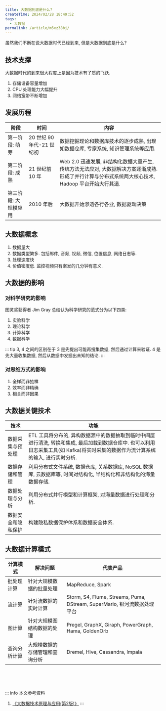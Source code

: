 ```yaml
---
title: 大数据到底是什么?
createTime: 2024/02/28 18:49:52
tags:
  - 大数据
permalink: /article/m5xz38bj/
---
```

虽然我们不断在说大数据时代已经到来, 但是大数据到底是什么?
<!-- more -->

## 技术支撑
大数据时代的到来很大程度上是因为技术有了质的飞跃.

1. 存储设备容量增加
2. CPU 处理能力大幅提升
3. 网络宽带不断增加

## 发展历程

| 阶段                 | 时间                      | 内容                                                                                                                                               |
| -------------------- | ------------------------- | -------------------------------------------------------------------------------------------------------------------------------------------------- |
| 第一阶段: 萌芽       | 20 世纪 90 年代-21 世纪初 | 数据挖掘理论和数据库技术的逐步成熟, 出现如数据仓库, 专家系统, 知识管理系统等应用.                                                                  |
| 第二阶段: 成熟       | 21 世纪前 10 年           | Web 2.0 迅速发展, 非结构化数据大量产生, 传统方法无法应对, 大数据解决方案逐渐成熟. 形成了并行计算与分布式系统两大核心技术, Hadoop 平台开始大行其道. |
| 第三阶段: 大规模应用 | 2010 年后                 | 大数据开始渗透各行各业, 数据驱动决策                                                                                                               |


## 大数据概念
1. 数据量大
2. 数据类型繁多. 包括邮件, 音频, 视频, 微信, 位置信息, 网络日志等.
3. 处理速度快
4. 价值密度低. 监控视频只有案发的几分钟有意义.

## 大数据的影响
### 对科学研究的影响
图灵奖获得者 Jim Gray 总结认为科学研究的范式分为以下四类:

1. 实验科学
2. 理论科学
3. 计算科学
4. 数据科学

::: tip
3, 4 之间的区别在于 3 是先提出可能再搜集数据, 然后通过计算来验证. 4 是先大量收集数据, 然后从数据中发掘出未知的结论.
:::

### 对思维方式的影响

1. 全样而非抽样
2. 效率而非精确
3. 相关而非因果

## 大数据关键技术

| 技术               | 功能                                                                                                                                                                                |
| ------------------ | ----------------------------------------------------------------------------------------------------------------------------------------------------------------------------------- |
| 数据采集与预处理   | ETL 工具将分布的, 异构数据源中的数据抽取到临时中间层进行清洗, 转换和集成, 最后加载到数据仓库中. 也可以利用日志采集工具(如 Kafka)将实时采集的数据作为流计算系统的输入, 进行实时分析. |
| 数据存储和管理     | 利用分布式文件系统, 数据仓库, 关系数据库, NoSQL 数据库, 云数据库等, 时间对结构化, 半结构化和非结构化的海量数据存储.                                                                 |
| 数据处理与分析     | 利用分布式并行模型和计算框架, 对海量数据进行处理和分析.                                                                                                                             |
| 数据安全和隐私保护 | 构建隐私数据保护体系和数据安全体系.                                                                                                                                                 |

## 大数据计算模式

| 计算模式     | 解决问题                       | 代表产品                                                                 |
| ------------ | ------------------------------ | ------------------------------------------------------------------------ |
| 批处理计算   | 针对大规模数据的批量处理       | MapReduce, Spark                                                         |
| 流计算       | 针对流数据的实时计算           | Storm, S4, Flume, Streams, Puma, DStream, SuperMario, 银河流数据处理平台 |
| 图计算       | 针对大规模图结构数据的处理     | Pregel, GraphX, Giraph, PowerGraph, Hama, GoldenOrb                      |
| 查询分析计算 | 大规模数据的存储管理和查询分析 | Dremel, Hive, Cassandra, Impala                                          |


<br /><br /><br />

::: info 本文参考资料
1. [《大数据技术原理与应用(第2版)》](https://book.douban.com/subject/27606713/)
:::
